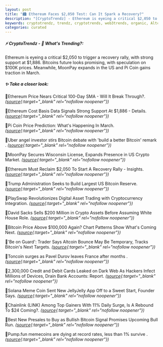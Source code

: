 ```yaml
---
layout: post
title: "🏙️ Ethereum Faces $2,050 Test: Can It Spark a Recovery?"
description: "[CryptoTrendz] - Ethereum is eyeing a critical $2,050 to trigger a recovery rally, with strong support at $1,886. Bitcoins future looks promising, with speculation on $100K prices. Meanwhile, MoonPay expands in the US and Pi Coin gains traction in March."
keywords: cryptotrendz, trendz, cryptotrends, web3trends, organic, Altcoin, France, Crypto, Digital, Bitcoin, Assets, Trading
categories: curated
---
```


##### ⚡ CryptoTrendz - 📌 *What's Trending?:*

Ethereum is eyeing a critical $2,050 to trigger a recovery rally, with strong support at $1,886. Bitcoins future looks promising, with speculation on $100K prices. Meanwhile, MoonPay expands in the US and Pi Coin gains traction in March.

##### ✨ *Take a closer look:*


🔹Ethereum Price Nears Critical 100-Day SMA - Will It Break Through?. *([source](https://s.avyag.com/iaov){:target="_blank" rel="nofollow noopener"})*

🔹Ethereum Cost Basis Data Signals Strong Support At $1,886 - Details. *([source](https://s.avyag.com/taut){:target="_blank" rel="nofollow noopener"})*

🔹Pi Coin Price Prediction: What's Happening In March. *([source](https://s.avyag.com/u9y2){:target="_blank" rel="nofollow noopener"})*

🔹Uber angel investor stirs Bitcoin debate with 'build a better Bitcoin' remark . *([source](https://s.avyag.com/x5rr){:target="_blank" rel="nofollow noopener"})*

🔹MoonPay Secures Wisconsin License, Expands Presence in US Crypto Market. *([source](https://s.avyag.com/0szy){:target="_blank" rel="nofollow noopener"})*

🔹Ethereum Must Reclaim $2,050 To Start A Recovery Rally - Insights. *([source](https://s.avyag.com/zu69){:target="_blank" rel="nofollow noopener"})*

🔹Trump Administration Seeks to Build Largest US Bitcoin Reserve. *([source](https://s.avyag.com/giub){:target="_blank" rel="nofollow noopener"})*

🔹PlaySwap Revolutionizes Digital Asset Trading with Cryptocurrency Integration. *([source](https://s.avyag.com/3ebh){:target="_blank" rel="nofollow noopener"})*

🔹David Sacks Sells $200 Million in Crypto Assets Before Assuming White House Role. *([source](https://s.avyag.com/bi42){:target="_blank" rel="nofollow noopener"})*

🔹Bitcoin Price Above $100,000 Again? Chart Patterns Show What's Coming Next. *([source](https://s.avyag.com/s2xb){:target="_blank" rel="nofollow noopener"})*

🔹'Be on Guard': Trader Says Altcoin Bounce May Be Temporary, Tracks Bitcoin's Next Targets. *([source](https://s.avyag.com/jioh){:target="_blank" rel="nofollow noopener"})*

🔹Toncoin surges as Pavel Durov leaves France after months . *([source](https://s.avyag.com/9zl0){:target="_blank" rel="nofollow noopener"})*

🔹2,300,000 Credit and Debit Cards Leaked on Dark Web As Hackers Infect Millions of Devices, Drain Bank Accounts: Report. *([source](https://s.avyag.com/vpfo){:target="_blank" rel="nofollow noopener"})*

🔹Solana Meme Coin Sent New JellyJelly App Off to a Sweet Start, Founder Says. *([source](https://s.avyag.com/wccz){:target="_blank" rel="nofollow noopener"})*

🔹Chainlink (LINK) Among Top Gainers With 11% Daily Surge, Is A Rebound To $24 Coming?. *([source](https://s.avyag.com/kyyd){:target="_blank" rel="nofollow noopener"})*

🔹Best New Presales to Buy as Bullish Bitcoin Signal Promises Upcoming Bull Run. *([source](https://s.avyag.com/tn5g){:target="_blank" rel="nofollow noopener"})*

🔹Pump.fun memecoins are dying at record rates, less than 1% survive . *([source](https://s.avyag.com/383a){:target="_blank" rel="nofollow noopener"})*
